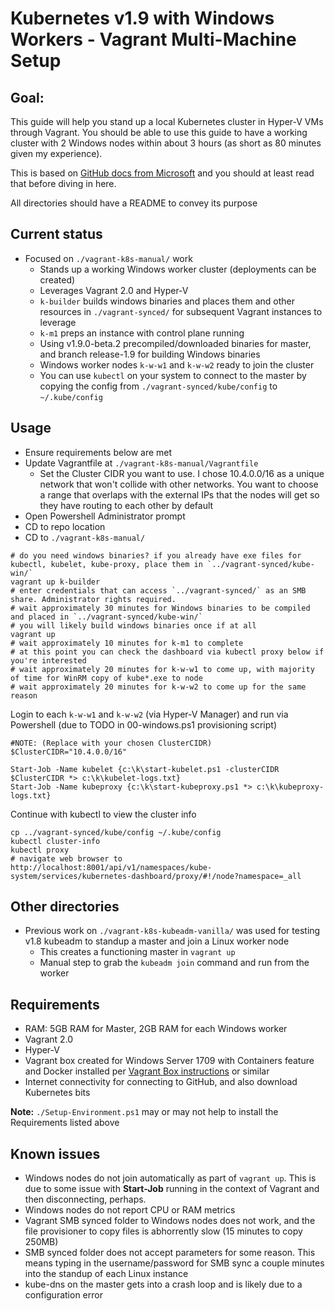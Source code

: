 # Kubernetes v1.9 with Windows Workers - Vagrant Multi-Machine Setup #

## Goal: ##
This guide will help you stand up a local Kubernetes cluster in Hyper-V VMs through Vagrant.
You should be able to use this guide to have a working cluster with 2 Windows nodes within about 3 hours (as short as 80 minutes given my experience).

This is based on [GitHub docs from Microsoft](https://github.com/Microsoft/SDN/blob/k8s-guide/Kubernetes/HOWTO-on-prem.md) and you should at least read that before diving in here.

All directories should have a README to convey its purpose

## Current status ##

- Focused on `./vagrant-k8s-manual/` work
  - Stands up a working Windows worker cluster (deployments can be created)
  - Leverages Vagrant 2.0 and Hyper-V
  - `k-builder` builds windows binaries and places them and other resources in `./vagrant-synced/` for subsequent Vagrant instances to leverage
  - `k-m1` preps an instance with control plane running
  - Using v1.9.0-beta.2 precompiled/downloaded binaries for master, and branch release-1.9 for building Windows binaries
  - Windows worker nodes `k-w-w1` and `k-w-w2` ready to join the cluster
  - You can use `kubectl` on your system to connect to the master by copying the config from `./vagrant-synced/kube/config` to `~/.kube/config`

## Usage ##

- Ensure requirements below are met
- Update Vagrantfile at `./vagrant-k8s-manual/Vagrantfile` 
  - Set the Cluster CIDR you want to use. I chose 10.4.0.0/16 as a unique network that won't collide with other networks. You want to choose a range that overlaps with the external IPs that the nodes will get so they have routing to each other by default
- Open Powershell Administrator prompt
- CD to repo location
- CD to `./vagrant-k8s-manual/`
```
# do you need windows binaries? if you already have exe files for kubectl, kubelet, kube-proxy, place them in `../vagrant-synced/kube-win/`
vagrant up k-builder
# enter credentials that can access `../vagrant-synced/` as an SMB share. Administrator rights required.
# wait approximately 30 minutes for Windows binaries to be compiled and placed in `../vagrant-synced/kube-win/`
# you will likely build windows binaries once if at all
vagrant up
# wait approximately 10 minutes for k-m1 to complete
# at this point you can check the dashboard via kubectl proxy below if you're interested
# wait approximately 20 minutes for k-w-w1 to come up, with majority of time for WinRM copy of kube*.exe to node
# wait approximately 20 minutes for k-w-w2 to come up for the same reason
```
Login to each `k-w-w1` and `k-w-w2` (via Hyper-V Manager) and run via Powershell (due to TODO in 00-windows.ps1 provisioning script)
```
#NOTE: (Replace with your chosen ClusterCIDR)
$ClusterCIDR="10.4.0.0/16"

Start-Job -Name kubelet {c:\k\start-kubelet.ps1 -clusterCIDR $ClusterCIDR *> c:\k\kubelet-logs.txt}
Start-Job -Name kubeproxy {c:\k\start-kubeproxy.ps1 *> c:\k\kubeproxy-logs.txt}
```
Continue with kubectl to view the cluster info
```
cp ../vagrant-synced/kube/config ~/.kube/config
kubectl cluster-info
kubectl proxy
# navigate web browser to http://localhost:8001/api/v1/namespaces/kube-system/services/kubernetes-dashboard/proxy/#!/node?namespace=_all
```

## Other directories ##

- Previous work on `./vagrant-k8s-kubeadm-vanilla/` was used for testing v1.8 kubeadm to standup a master and join a Linux worker node
  - This creates a functioning master in `vagrant up`
  - Manual step to grab the `kubeadm join` command and run from the worker

## Requirements ##

- RAM: 5GB RAM for Master, 2GB RAM for each Windows worker
- Vagrant 2.0
- Hyper-V
- Vagrant box created for Windows Server 1709 with Containers feature and Docker installed per [Vagrant Box instructions](https://github.com/rjmorse/vagrant-hyperv-windows) or similar
- Internet connectivity for connecting to GitHub, and also download Kubernetes bits

**Note:** `./Setup-Environment.ps1` may or may not help to install the Requirements listed above

## Known issues ##

- Windows nodes do not join automatically as part of `vagrant up`. This is due to some issue with **Start-Job** running in the context of Vagrant and then disconnecting, perhaps.
- Windows nodes do not report CPU or RAM metrics
- Vagrant SMB synced folder to Windows nodes does not work, and the file provisioner to copy files is abhorrently slow (15 minutes to copy 250MB)
- SMB synced folder does not accept parameters for some reason. This means typing in the username/password for SMB sync a couple minutes into the standup of each Linux instance
- kube-dns on the master gets into a crash loop and is likely due to a configuration error
